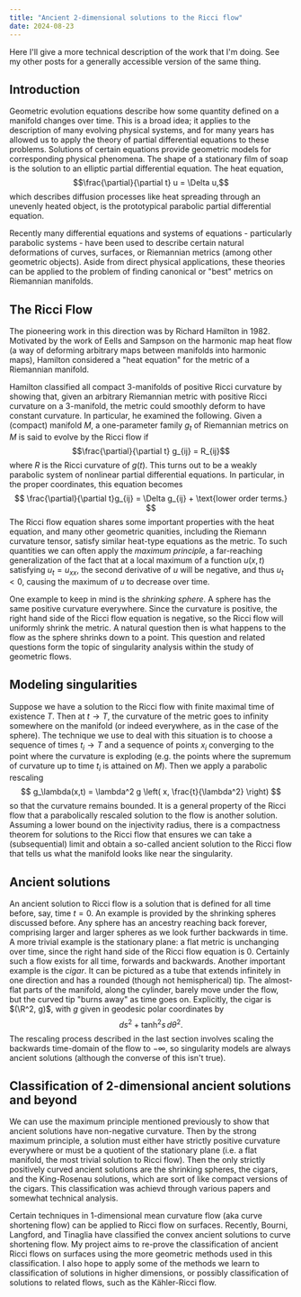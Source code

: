 ```yaml
---
title: "Ancient 2-dimensional solutions to the Ricci flow"
date: 2024-08-23
---
```


Here I'll give a more technical description of the work that I'm doing.
See my other posts for a generally accessible version of the same thing.

## Introduction

Geometric evolution equations describe how some quantity defined on a manifold changes over time.
This is a broad idea; it applies to the description of many evolving physical systems, and for many years has allowed us to apply the theory of partial differential equations to these problems.
Solutions of certain equations provide geometric models for corresponding physical phenomena.
The shape of a stationary film of soap is the solution to an elliptic partial differential equation.
The heat equation,
$$\frac{\partial}{\partial t} u = \Delta u,$$
which describes diffusion processes like heat spreading through an unevenly heated object, is the prototypical parabolic partial differential equation.

Recently many differential equations and systems of equations - particularly parabolic systems - have been used to describe certain natural deformations of curves, surfaces, or Riemannian metrics (among other geometric objects).
Aside from direct physical applications, these theories can be applied to the problem of finding canonical or "best" metrics on Riemannian manifolds.


## The Ricci Flow

The pioneering work in this direction was by Richard Hamilton in 1982.
Motivated by the work of Eells and Sampson on the harmonic map heat flow (a way of deforming arbitrary maps between manifolds into harmonic maps), Hamilton considered a "heat equation" for the metric of a Riemannian manifold.

Hamilton classified all compact 3-manifolds of positive Ricci curvature by showing that, given an arbitrary Riemannian metric with positive Ricci curvature on a 3-manifold, the metric could smoothly deform to have constant curvature.
In particular, he examined the following.
Given a (compact) manifold $M$, a one-parameter family $g_t$ of Riemannian metrics on $M$ is said to evolve by the Ricci flow if
$$\frac{\partial}{\partial t} g_{ij} = R_{ij}$$
where $R$ is the Ricci curvature of $g(t)$.
This turns out to be a weakly parabolic system of nonlinear partial differential equations.
In particular, in the proper coordinates, this equation becomes
$$ \frac{\partial}{\partial t}g_{ij} = \Delta g_{ij} + \text{lower order terms.}  $$
The Ricci flow equation shares some important properties with the heat equation, and many other geometric quanities, including the Riemann curvature tensor, satisfy similar heat-type equations as the metric.
To such quantities we can often apply the *maximum principle*, a far-reaching generalization of the fact that at a local maximum of a function $u(x,t)$ satisfying $u_t = u_{xx}$, the second derivative of $u$ will be negative, and thus $u_t < 0$, causing the maximum of $u$ to decrease over time.

One example to keep in mind is the *shrinking sphere*.
A sphere has the same positive curvature everywhere.
Since the curvature is positive, the right hand side of the Ricci flow equation is negative, so the Ricci flow will uniformly shrink the metric.
A natural question then is what happens to the flow as the sphere shrinks down to a point.
This question and related questions form the topic of singularity analysis within the study of geometric flows.

## Modeling singularities

Suppose we have a solution to the Ricci flow with finite maximal time of existence $T$.
Then at $t \to T$, the curvature of the metric goes to infinity somewhere on the manifold (or indeed everywhere, as in the case of the sphere).
The technique we use to deal with this situation is to choose a sequence of times $t_i \to T$ and a sequence of points $x_i$ converging to the point where the curvature is exploding (e.g. the points where the supremum of curvature up to time $t_i$ is attained on $M$).
Then we apply a parabolic rescaling
$$ g_\lambda(x,t) = \lambda^2 g \left( x, \frac{t}{\lambda^2} \right) $$
so that the curvature remains bounded.
It is a general property of the Ricci flow that a parabolically rescaled solution to the flow is another solution.
Assuming a lower bound on the injectivity radius, there is a compactness theorem for solutions to the Ricci flow that ensures we can take a (subsequential) limit and obtain a so-called ancient solution to the Ricci flow that tells us what the manifold looks like near the singularity.

## Ancient solutions

An ancient solution to Ricci flow is a solution that is defined for all time before, say, time $t = 0$.
An example is provided by the shrinking spheres discussed before.
Any sphere has an ancestry reaching back forever, comprising larger and larger spheres as we look further backwards in time.
A more trivial example is the stationary plane: a flat metric is unchanging over time, since the right hand side of the Ricci flow equation is 0.
Certainly such a flow exists for all time, forwards and backwards.
Another important example is the *cigar*.
It can be pictured as a tube that extends infinitely in one direction and has a rounded (though not hemispherical) tip.
The almost-flat parts of the manifold, along the cylinder, barely move under the flow, but the curved tip "burns away" as time goes on.
Explicitly, the cigar is $(\R^2, g)$, with $g$ given in geodesic polar coordinates by
$$ ds^2 + \tanh^2 s \, d \theta^2. $$
The rescaling process described in the last section involves scaling the backwards time-domain of the flow to $-\infty$, so singularity models are always ancient solutions (although the converse of this isn't true).

## Classification of 2-dimensional ancient solutions and beyond

We can use the maximum principle mentioned previously to show that ancient solutions have non-negative curvature.
Then by the strong maximum principle, a solution must either have strictly positive curvature everywhere or must be a quotient of the stationary plane (i.e. a flat manifold, the most trivial solution to Ricci flow).
Then the only strictly positively curved ancient solutions are the shrinking spheres, the cigars, and the King-Rosenau solutions, which are sort of like compact versions of the cigars.
This classification was achievd through various papers and somewhat technical analysis.

Certain techniques in 1-dimensional mean curvature flow (aka curve shortening flow) can be applied to Ricci flow on surfaces.
Recently, Bourni, Langford, and Tinaglia have classified the convex ancient solutions to curve shortening flow.
My project aims to re-prove the classification of ancient Ricci flows on surfaces using the more geometric methods used in this classification.
I also hope to apply some of the methods we learn to classification of solutions in higher dimensions, or possibly classification of solutions to related flows, such as the Kähler-Ricci flow.




